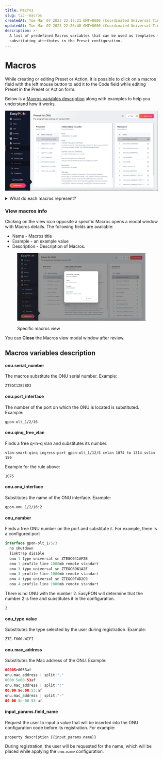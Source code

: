 ```yaml
---
title: Macros
slug: tiJ--macros
createdAt: Tue Mar 07 2023 22:17:21 GMT+0000 (Coordinated Universal Time)
updatedAt: Tue Mar 07 2023 22:26:48 GMT+0000 (Coordinated Universal Time)
description: >-
  A list of predefined Macros variables that can be used as templates for
  substituting attributes in the Preset configuration.
---
```


# Macros

While creating or editing Preset or Action, it is possible to click on a macros field with the left mouse button to add it to the Code field while editing Preset in the Preset or Action form.

Below is a [Macros variables description](macros.md#macros-variables-description) along with examples to help you understand how it works.

![Macros list](<../.gitbook/assets/Screenshot 2023-10-08 at 23.11.27.png>)

<details>

<summary>What do each macros represent?</summary>

* `onu.serial_number` - serial number of the ONU
* `onu.port_interface` - ONU port interface
* `onu.qinq_free_vlan` - free qinq vlan ONU port
* `onu.onu_interface` - ONU interface
* `onu_number` - ONU number
* `onu.name` - ONU name
* `onu_type.value` - ONU type value
* `onu.mac_address` - ONU Mac address
* `onu.mac_address | split "."` - mac address of the current ONU, separated by the dot character
* `onu.mac_address | split "-"` - mac address of the current ONU, separated by the dash character
* `input_params.field_name` - field name input\_params

You can view examples of their samples in the [Macros variables description](macros.md#macros-variables-description).

</details>

### View macros info

Clicking on the view icon opposite a specific Macros opens a modal window with Macros details. The following fields are available:

* Name - Macros title
* Example - an example value
* Description - Description of Macros.

<figure><img src="../.gitbook/assets/Screenshot 2023-10-08 at 23.11.20.png" alt=""><figcaption><p>Specific macros view</p></figcaption></figure>

You can **Close** the Macros view modal window after review.

## Macros variables description

#### onu.serial\_number

The macros substitute the ONU serial number. Example:

```clike
ZTEGC1282BD3
```

#### onu.port\_interface

The number of the port on which the ONU is located is substituted. Example:

```clike
gpon-olt_1/2/16
```

#### onu.qinq\_free\_vlan

Finds a free q-in-q vlan and substitutes its number.

```clike
vlan-smart-qinq ingress-port gpon-olt_1/12/5 cvlan 1074 to 1314 svlan 150
```

Example for the rule above:

```clike
1075
```

#### onu.onu\_interface

Substitutes the name of the ONU interface. Example:

```clike
gpon-onu_1/2/16:2
```

#### onu\_number

Finds a free ONU number on the port and substitute it. For example, there is a configured port

```csharp
interface gpon-olt_1/5/3
  no shutdown
  linktrap disable
  onu 1 type universal sn ZTEGC041AF2B
  onu 1 profile line 1000mb remote standart 
  onu 3 type universal sn ZTEGC6961A2E
  onu 3 profile line 1000mb remote standart 
  onu 4 type universal sn ZTEGC0F4D2C9
  onu 4 profile line 1000mb remote standart 
```

There is no ONU with the number 2. EasyPON will determine that the number 2 is free and substitutes it in the configuration.

```clike
2 
```

#### onu\_type.value

Substitutes the type selected by the user during registration. Example:

```clike
ZTE-F660-WIFI
```

#### onu.mac\_address

Substitutes the Mac address of the ONU. Example:

```kotlin
00005e0053af
onu.mac_address | split:"."
0000.5e00.53af
onu.mac_address | split:":"
00:00:5e:00:53:af
onu.mac_address | split:"-"
00-00-5e-00-53-af
```

#### input\_params.field\_name

Request the user to input a value that will be inserted into the ONU configuration code before its registration. For example:

```clike
property description {{input_params.name}}
```

During registration, the user will be requested for the name, which will be placed while applying the `onu.name` configuration.
